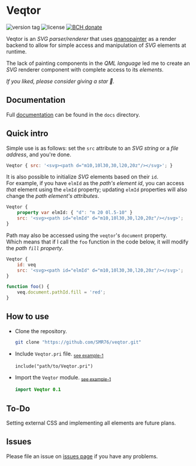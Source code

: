 # Veqtor

<p><img src="https://img.shields.io/github/v/tag/smr76/veqtor?sort=semver&label=version&labelColor=0bd&color=07b" alt="version tag">
<img src="https://img.shields.io/github/license/smr76/veqtor?color=36b245" alt="license">
<a href="https://www.blockchain.com/bch/address/bitcoincash:qrnwtxsk79kv6mt2hv8zdxy3phkqpkmcxgjzqktwa3">
<img src="https://img.shields.io/badge/BCH-Donate-f0992e?logo=BitcoinCash&logoColor=f0992e" alt="BCH donate"></a></p>

Veqtor is an *SVG parser/renderer* that uses [qnanopainter](https://github.com/QUItCoding/qnanopainter/tree/master) as a render backend to allow for simple access and manipulation of *SVG* elements at runtime.

The lack of painting components in the *QML language* led me to create an *SVG* renderer component with complete access to its *elements*.

*If you liked, please consider giving a star :star2:.*

## Documentation

Full [documentation](docs/README.md) can be found in the `docs` directory.

## Quick intro

Simple use is as follows: set the `src` attribute to an *SVG string* or a *file address*, and you're done.
```qml
Veqtor { src: '<svg><path d="m10,10l30,30,l20,20z"/></svg>'; }
```
It is also possible to initialize *SVG* elements based on their `id`.<br>
For example, if you have `elmId` as the *path's element id*, you can access *that* element using the `elmId` property; updating `elmId` properties will also change the *path element's attributes*.

```qml
Veqtor {
    property var elmId: { "d": "m 20 0l.5-10" }
    src: '<svg><path id="elmId" d="m10,10l30,30,l20,20z"/></svg>';
}
```
Path may also be accessed using the `veqtor`'s `document` property.<br>
Which means that if I call the `foo` function in the code below, it will modify the *path `fill` property*.
```qml
Veqtor {
    id: veq
    src: '<svg><path id="elmId" d="m10,10l30,30,l20,20z"/></svg>';
}

function foo() {
    veq.document.pathId.fill = 'red';
}
```
## How to use
+ Clone the repository.
    ```bash
    git clone "https://github.com/SMR76/veqtor.git"
    ```
+ Include `Veqtor.pri` file. <sub>[see example-1](example/example-1/example-1.pro#L11)</sub><br>

    ```make
    include("path/to/Veqtor.pri")
    ```
+ Import the `Veqtor` module. <sub>[see example-1](example/example-1/main.qml#L6)</sub><br>
    ```qml
    import Veqtor 0.1
    ```

## To-Do

Setting external CSS and implementing all elements are future plans.

## Issues

Please file an issue on [issues page](https://github.com/SMR76/veqtor/issues) if you have any problems.

